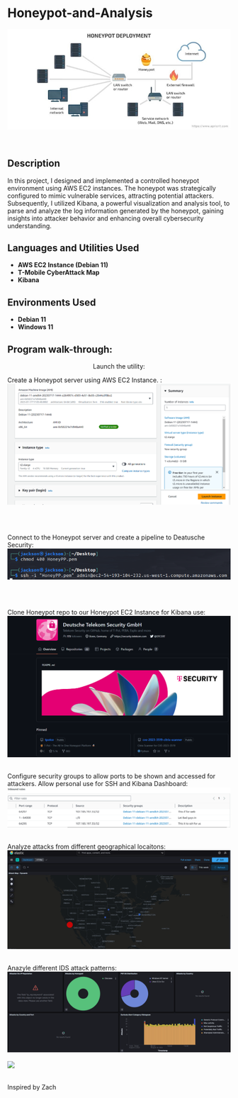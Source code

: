 # Honeypot-and-Analysis

![](Images/intro.jpg)

<br />
<h2>Description</h2>
In this project, I designed and implemented a controlled honeypot environment using AWS EC2 instances. The honeypot was strategically configured to mimic vulnerable services, attracting potential attackers. Subsequently, I utilized Kibana, a powerful visualization and analysis tool, to parse and analyze the log information generated by the honeypot, gaining insights into attacker behavior and enhancing overall cybersecurity understanding.
<br />


<h2>Languages and Utilities Used</h2>

- <b>AWS EC2 Instance (Debian 11)</b>
- <b>T-Mobile CyberAttack Map</b>
- <b>Kibana</b> 

<h2>Environments Used </h2>

- <b>Debian 11</b>
- <b>Windows 11</b> 

<h2>Program walk-through:</h2>

<p align="center">
Launch the utility: <br/>

 Create a Honeypot server using AWS EC2 Instance. :  <br/>
![](Images/p1.png)

<br />
<br />

 Connect to the Honeypot server and create a pipeline to Deatusche Security:  <br/>
![](Images/p2.png)

<br />
<br />


Clone Honeypot repo to our Honeypot EC2 Instance for Kibana use:  <br/>
![](Images/p3.png)
<br />
<br />

Configure security groups to allow ports to be shown and accessed for attackers. Allow personal use for SSH and Kibana Dashboard:  <br/>
![](Images/p4.png)
<br />
<br />

Analyze attacks from different geographical locaitons:  <br/>
![](Images/p5.png)
<br />
<br />

Anazyle different IDS attack patterns:  <br/>
![](Images/p6.png)
<br />
<br />
![](Images/p8.png)
<br />
<br />



Inspired by Zach<br/>

